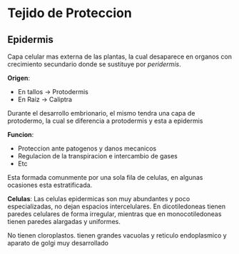# Tejido de Proteccion

## Epidermis

Capa celular mas externa de las plantas, la cual desaparece en organos con crecimiento secundario donde se sustituye por *peridermis*.

**Origen**:
- En tallos → Protodermis
- En Raiz → Caliptra

Durante el desarrollo embrionario, el mismo tendra una capa de protodermo, la cual se diferencia a protodermis y esta a epidermis

**Funcion**:
- Proteccion ante patogenos y danos mecanicos
- Regulacion de la transpiracion e intercambio de gases
- Etc

Esta formada comunmente por una sola fila de celulas, en algunas ocasiones esta estratificada.

**Celulas**:
Las celulas epidermicas son muy abundantes y poco especializadas, no dejan espacios intercelulares. En dicotiledoneas tienen paredes celulares de forma irregular, mientras que en monocotiledoneas tienen paredes alargadas y uniformes.

No tienen cloroplastos. tienen grandes vacuolas y reticulo endoplasmico y aparato de golgi muy desarrollado